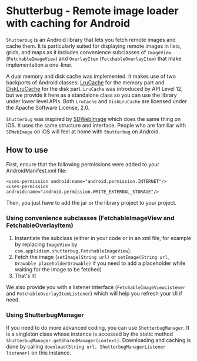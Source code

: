 # Shutterbug - Remote image loader with caching for Android

`Shutterbug` is an Android library that lets you fetch remote images and cache them. It is particularly suited for displaying remote images in lists, grids, and maps as it includes convenience subclasses of `ImageView` (`FetchableImageView`) and `OverlayItem` (`FetchableOverlayItem`) that make implementation a one-liner.

A dual memory and disk cache was implemented. It makes use of two backports of Android classes: [LruCache][] for the memory part and [DiskLruCache][] for the disk part. `LruCache` was introduced by API Level 12, but we provide it here as a standalone class so you can use the library under lower level APIs. Both `LruCache` and `DiskLruCache` are licensed under the Apache Software License, 2.0.

`Shutterbug` was inspired by [SDWebImage][] which does the same thing on iOS. It uses the same structure and interface. People who are familiar with `SDWebImage` on iOS will feel at home with `Shutterbug` on Android.

[SDWebImage]: https://github.com/rs/SDWebImage
[LruCache]: http://developer.android.com/reference/android/util/LruCache.html
[DiskLruCache]: https://github.com/JakeWharton/DiskLruCache
[Android Support Library]: http://developer.android.com/tools/extras/support-library.html

## How to use

First, ensure that the following permissions were added to your AndroidManifest.xml file:

    <uses-permission android:name="android.permission.INTERNET"/>
    <uses-permission android:name="android.permission.WRITE_EXTERNAL_STORAGE"/>
    
Then, you just have to add the jar or the library project to your project.

### Using convenience subclasses (FetchableImageView and FetchableOverlayItem)

1. Instantiate the subclass (either in your code or in an xml file, for example by replacing `ImageView` by `com.applidium.shutterbug.FetchableImageView`).
2. Fetch the image (`setImage(String url)` or `setImage(String url, Drawable placeholderDrawable)` if you need to add a placeholder while waiting for the image to be fetched)
3. That's it!

We also provide you with a listener interface (`FetchableImageViewListener` and `FetchableOverlayItemListener`) which will help you refresh your UI if need.

### Using ShutterbugManager

If you need to do more advanced coding, you can use `ShutterbugManager`. It is a singleton class whose instance is accessed by the static method `ShutterbugManager.getSharedManager(context)`. Downloading and caching is done by calling `download(String url, ShutterbugManagerListener listener)` on this instance.
